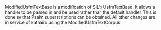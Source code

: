 ModifiedUsfmTextBase is a modification of SIL's UsfmTextBase.  It allows a handler to be passed in and be used rather than the default handler.  This is done so that Psalm superscriptions can be obtained.  All other changes are in service of kathairo using the ModifiedUsfmTextCorpus